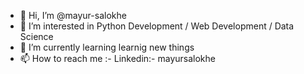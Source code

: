 - 👋 Hi, I’m @mayur-salokhe
- 👀 I’m interested in Python Development / Web Development / Data Science
- 🌱 I’m currently learning learnig new things
- 📫 How to reach me :- Linkedin:- mayursalokhe

<!---
mayur-salokhe/mayur-salokhe is a ✨ special ✨ repository because its `README.md` (this file) appears on your GitHub profile.
You can click the Preview link to take a look at your changes.
--->
